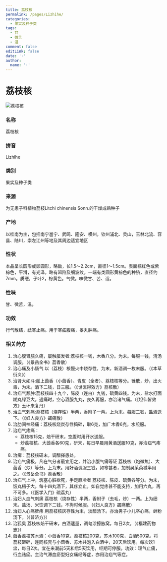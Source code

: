 ```yaml
---
title: 荔枝核
permalink: /pages/Lizhihe/
categories: 
  - 果实及种子类
tags: 
  - 甘
  - 微苦
  - 温
comment: false
editLink: false
date: '·'
author: 
  name: '·'
---
```

# 荔枝核

![荔枝核](https://image.zhongyibaike.com/image/%E8%8D%94%E6%9E%9D%E6%A0%B8/%E8%8D%94%E6%9E%9D%E6%A0%B8.jpg)

<!-- more -->
### 名称
荔枝核

### 拼音
Lizhihe

### 类别
果实及种子类

### 来源
为无患子科植物荔枝Litchi chinensis Sonn.的干燥成熟种子

### 产地
以桂南为主，包括南宁邕宁、武鸣、隆安、横州，钦州浦北、灵山，玉林北流、容县、陆川，崇左江州等地及其周边适宜地区

### 性状
本品呈长圆形或卵圆形，略扁，长1.5～2.2cm，直径1～1.5cm。表面棕红色或紫棕色，平滑，有光泽，略有凹陷及细波纹。一端有类圆形黄棕色的种脐，直径约7mm。质硬，子叶2，棕黄色。气微，味微甘、苦、涩。

### 性味
甘、微苦，温。

### 功效
行气散结，祛寒止痛。用于寒疝腹痛，睾丸肿痛。

### 相关药方
1. 治心腹胃脘久痛，屡触屡发者:荔枝核一钱，木香八分。为末。每服一钱，清汤调服。（《景岳全书》荔香散）
2. 治心痛及小肠气 以（荔枝）核慢火中烧存性，为末，新酒调一枚末服。（《本草衍义》）
3. 治肾大如斗:舶上茴香（小茴香）、青皮（全者）、荔枝核等分。锉散，炒，出火毒，为末。酒下二钱，日三服。（《世医得效方》荔核散）
4. 治疝气颓肿:荔枝核四十九个，陈皮（连白）九钱，硫黄四钱。为末，盐水打面糊丸绿豆大。遇痛时，空心酒服九丸，良久再服，亦治诸气痛。（《坦仙皆效方》玉环来复丹）
5. 治血气刺痛:荔枝核（烧存性）半两，香附子一两。上为末。每服二钱，盐酒送下。（《妇人良方》蠲痛散）
6. 治肋间神经痛：荔枝核烧炭存性捣碎，取6克，加广木香6克，水煎服。
7. 治疝气疼痛：
    - 荔枝核15克，焙干研末，空腹时用开水送服。
    - 炒荔枝核、大茴香各60克，研末，每日早晨用黄酒送服10克，亦治疝气疼痛。
8. 治癣：荔枝核研末，调醋搽患处。
9. 治疝气痛极，凡在气分者最宜用之，并治小腹气痛等证 荔枝核（炮微焦）、大茴香（炒）等分。上为末。用好酒调服三钱，如寒甚者，加制吴茱萸减半用之。（《景岳全书》荔香散）
10. 治疝气上冲，筑塞心脏欲死，手足厥冷者 荔枝核、陈皮、硫黄各等分。为末，饭丸梧子大。每十四丸酒下，其疼立止，如自觉疼甚不能支持，加用六丸，再不可多。（《医学入门》硫荔丸）
11. 治妇人血气刺痛 荔枝核（烧存性）半两，香附子（去毛，炒）一两。上为细末。盐汤、米饮调下二钱，不拘时候服。（《妇人良方》蠲痛散）
12. 治妇人心痛脾疼 用荔枝核灰存性为末，淡醋汤下。亦治男子小儿卒心痛，蚌粉汤下。（《普济方》）
13. 治狐臭 荔枝核焙干研末，白酒适量，调匀涂擦腋窝，每日2次。（《福建药物志》）
14. 茴香荔枝苏木酒：小茴香10克，荔枝核200克，苏木100克，白酒500克。将荔枝砸碎，连同核壳与小茴香、苏木共泡入白酒中，20天后饮用。每次饮1盅，每日2次。宜在来潮前5天和后5天饮用，经期可停服。功效：理气止痛，行血祛瘀。主治气滞血瘀型妇女痛经等症，亦用治疝气等症。